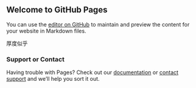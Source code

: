 ## Welcome to GitHub Pages

You can use the [editor on GitHub](https://github.com/supfuner/shen1003.github.io/edit/master/index.md) to maintain and preview the content for your website in Markdown files.






厚度似乎

### Support or Contact

Having trouble with Pages? Check out our [documentation](https://help.github.com/categories/github-pages-basics/) or [contact support](https://github.com/contact) and we’ll help you sort it out.
